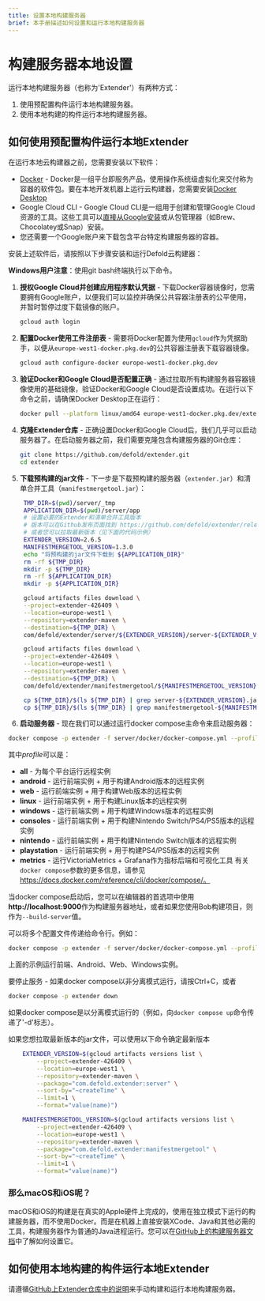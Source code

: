 ```yaml
---
title: 设置本地构建服务器
brief: 本手册描述如何设置和运行本地构建服务器
---
```


# 构建服务器本地设置

运行本地构建服务器（也称为'Extender'）有两种方式：
1. 使用预配置构件运行本地构建服务器。
2. 使用本地构建的构件运行本地构建服务器。

## 如何使用预配置构件运行本地Extender

在运行本地云构建器之前，您需要安装以下软件：

* [Docker](https://www.docker.com/) - Docker是一组平台即服务产品，使用操作系统级虚拟化来交付称为容器的软件包。要在本地开发机器上运行云构建器，您需要安装[Docker Desktop](https://www.docker.com/products/docker-desktop/)
* Google Cloud CLI - Google Cloud CLI是一组用于创建和管理Google Cloud资源的工具。这些工具可以[直接从Google安装](https://cloud.google.com/sdk/docs/install)或从包管理器（如Brew、Chocolatey或Snap）安装。
* 您还需要一个Google账户来下载包含平台特定构建服务器的容器。

安装上述软件后，请按照以下步骤安装和运行Defold云构建器：

**Windows用户注意**：使用git bash终端执行以下命令。

1. __授权Google Cloud并创建应用程序默认凭据__ - 下载Docker容器镜像时，您需要拥有Google账户，以便我们可以监控并确保公共容器注册表的公平使用，并暂时暂停过度下载镜像的账户。

   ```sh
   gcloud auth login
   ```
2. __配置Docker使用工件注册表__ - 需要将Docker配置为使用`gcloud`作为凭据助手，以便从`europe-west1-docker.pkg.dev`的公共容器注册表下载容器镜像。

   ```sh
   gcloud auth configure-docker europe-west1-docker.pkg.dev
   ```
3. __验证Docker和Google Cloud是否配置正确__ - 通过拉取所有构建服务器容器镜像使用的基础镜像，验证Docker和Google Cloud是否设置成功。在运行以下命令之前，请确保Docker Desktop正在运行：
   ```sh
   docker pull --platform linux/amd64 europe-west1-docker.pkg.dev/extender-426409/extender-public-registry/extender-base-env:latest
   ```
4. __克隆Extender仓库__ - 正确设置Docker和Google Cloud后，我们几乎可以启动服务器了。在启动服务器之前，我们需要克隆包含构建服务器的Git仓库：
   ```sh
   git clone https://github.com/defold/extender.git
   cd extender
   ```
5. __下载预构建的jar文件__ - 下一步是下载预构建的服务器（`extender.jar`）和清单合并工具（`manifestmergetool.jar`）：
   ```sh
    TMP_DIR=$(pwd)/server/_tmp
    APPLICATION_DIR=$(pwd)/server/app
    # 设置必要的Extender和清单合并工具版本
    # 版本可以在Github发布页面找到 https://github.com/defold/extender/releases
    # 或者您可以拉取最新版本（见下面的代码示例）
    EXTENDER_VERSION=2.6.5
    MANIFESTMERGETOOL_VERSION=1.3.0
    echo "将预构建的jar文件下载到 ${APPLICATION_DIR}"
    rm -rf ${TMP_DIR}
    mkdir -p ${TMP_DIR}
    rm -rf ${APPLICATION_DIR}
    mkdir -p ${APPLICATION_DIR}

    gcloud artifacts files download \
    --project=extender-426409 \
    --location=europe-west1 \
    --repository=extender-maven \
    --destination=${TMP_DIR} \
    com/defold/extender/server/${EXTENDER_VERSION}/server-${EXTENDER_VERSION}.jar

    gcloud artifacts files download \
    --project=extender-426409 \
    --location=europe-west1 \
    --repository=extender-maven \
    --destination=${TMP_DIR} \
    com/defold/extender/manifestmergetool/${MANIFESTMERGETOOL_VERSION}/manifestmergetool-${MANIFESTMERGETOOL_VERSION}.jar

    cp ${TMP_DIR}/$(ls ${TMP_DIR} | grep server-${EXTENDER_VERSION}.jar) ${APPLICATION_DIR}/extender.jar
    cp ${TMP_DIR}/$(ls ${TMP_DIR} | grep manifestmergetool-${MANIFESTMERGETOOL_VERSION}.jar) ${APPLICATION_DIR}/manifestmergetool.jar
   ```
6. __启动服务器__ - 现在我们可以通过运行docker compose主命令来启动服务器：
```sh
docker compose -p extender -f server/docker/docker-compose.yml --profile <profile> up
```
其中*profile*可以是：
* **all** - 为每个平台运行远程实例
* **android** - 运行前端实例 + 用于构建Android版本的远程实例
* **web** - 运行前端实例 + 用于构建Web版本的远程实例
* **linux** - 运行前端实例 + 用于构建Linux版本的远程实例
* **windows** - 运行前端实例 + 用于构建Windows版本的远程实例
* **consoles** - 运行前端实例 + 用于构建Nintendo Switch/PS4/PS5版本的远程实例
* **nintendo** - 运行前端实例 + 用于构建Nintendo Switch版本的远程实例
* **playstation** - 运行前端实例 + 用于构建PS4/PS5版本的远程实例
* **metrics** - 运行VictoriaMetrics + Grafana作为指标后端和可视化工具
有关`docker compose`参数的更多信息，请参见 https://docs.docker.com/reference/cli/docker/compose/。

当docker compose启动后，您可以在编辑器的首选项中使用**http://localhost:9000**作为构建服务器地址，或者如果您使用Bob构建项目，则作为`--build-server`值。

可以将多个配置文件传递给命令行。例如：
```sh
docker compose -p extender -f server/docker/docker-compose.yml --profile android --profile web --profile windows up
```
上面的示例运行前端、Android、Web、Windows实例。

要停止服务 - 如果docker compose以非分离模式运行，请按Ctrl+C，或者
```sh
docker compose -p extender down
```
如果docker compose是以分离模式运行的（例如，向`docker compose up`命令传递了'-d'标志）。

如果您想拉取最新版本的jar文件，可以使用以下命令确定最新版本
```sh
    EXTENDER_VERSION=$(gcloud artifacts versions list \
        --project=extender-426409 \
        --location=europe-west1 \
        --repository=extender-maven \
        --package="com.defold.extender:server" \
        --sort-by="~createTime" \
        --limit=1 \
        --format="value(name)")

    MANIFESTMERGETOOL_VERSION=$(gcloud artifacts versions list \
        --project=extender-426409 \
        --location=europe-west1 \
        --repository=extender-maven \
        --package="com.defold.extender:manifestmergetool" \
        --sort-by="~createTime" \
        --limit=1 \
        --format="value(name)")
```

### 那么macOS和iOS呢？

macOS和iOS的构建是在真实的Apple硬件上完成的，使用在独立模式下运行的构建服务器，而不使用Docker。而是在机器上直接安装XCode、Java和其他必需的工具，构建服务器作为普通的Java进程运行。您可以在[GitHub上的构建服务器文档](https://github.com/defold/extender?tab=readme-ov-file#running-as-a-stand-alone-server-on-macos)中了解如何设置它。


## 如何使用本地构建的构件运行本地Extender

请遵循[GitHub上Extender仓库中的说明](https://github.com/defold/extender)来手动构建和运行本地构建服务器。